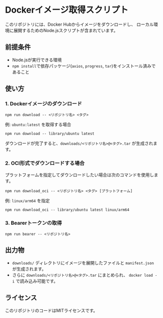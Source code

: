 # Dockerイメージ取得スクリプト

このリポジトリには、Docker Hubからイメージをダウンロードし、
ローカル環境に展開するためのNode.jsスクリプトが含まれています。

## 前提条件
- Node.jsが実行できる環境
- `npm install`で依存パッケージ(`axios`, `progress`, `tar`)をインストール済みであること

## 使い方
### 1. Dockerイメージのダウンロード
```
npm run download -- <リポジトリ名> <タグ>
```
例: `ubuntu:latest` を取得する場合
```
npm run download -- library/ubuntu latest
```
ダウンロードが完了すると、`downloads/<リポジトリ名>@<タグ>.tar` が生成されます。

### 2. OCI形式でダウンロードする場合
プラットフォームを指定してダウンロードしたい場合は次のコマンドを使用します。
```
npm run download_oci -- <リポジトリ名> <タグ> [プラットフォーム]
```
例: `linux/arm64` を指定
```
npm run download_oci -- library/ubuntu latest linux/arm64
```

### 3. Bearerトークンの取得
```
npm run bearer -- <リポジトリ名>
```

## 出力物
- `downloads/` ディレクトリにイメージを展開したファイルと `manifest.json` が生成されます。
- さらに `downloads/<リポジトリ名>@<タグ>.tar` にまとめられ、 `docker load -i` で読み込み可能です。

## ライセンス
このリポジトリのコードはMITライセンスです。
